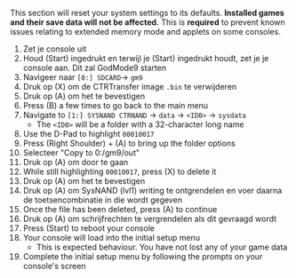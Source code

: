 This section will reset your system settings to its defaults. **Installed games and their save data will not be affected.** This is **required** to prevent known issues relating to extended memory mode and applets on some consoles.

1. Zet je console uit
2. Houd (Start) ingedrukt en terwijl je (Start) ingedrukt houdt, zet je je console aan. Dit zal GodMode9 starten
3. Navigeer naar `[0:] SDCARD`-> `gm9`
4. Druk op (X) om de CTRTransfer image `.bin` te verwijderen
5. Druk op (A) om het te bevestigen
6. Press (B) a few times to go back to the main menu
7. Navigate to `[1:] SYSNAND CTRNAND` -> `data` -> `<ID0>` -> `sysdata`
   - The `<ID0>` will be a folder with a 32-character long name
8. Use the D-Pad to highlight `00010017`
9. Press (Right Shoulder) + (A) to bring up the folder options
10. Selecteer "Copy to 0:/gm9/out"
11. Druk op (A) om door te gaan
12. While still highlighting `00010017`, press (X) to delete it
13. Druk op (A) om het te bevestigen
14. Druk op (A) om SysNAND (lvl1) writing te ontgrendelen en voer daarna de toetsencombinatie in die wordt gegeven
15. Once the file has been deleted, press (A) to continue
16. Druk op (A) om schrijfrechten te vergrendelen als dit gevraagd wordt
17. Press (Start) to reboot your console
18. Your console will load into the initial setup menu
    - This is expected behaviour. You have not lost any of your game data
19. Complete the initial setup menu by following the prompts on your console's screen
